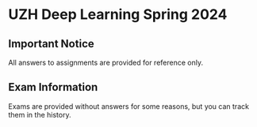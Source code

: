 # UZH Deep Learning Spring 2024

## Important Notice

All answers to assignments are provided for reference only.

## Exam Information

Exams are provided without answers for some reasons, but you can track them in the history.

